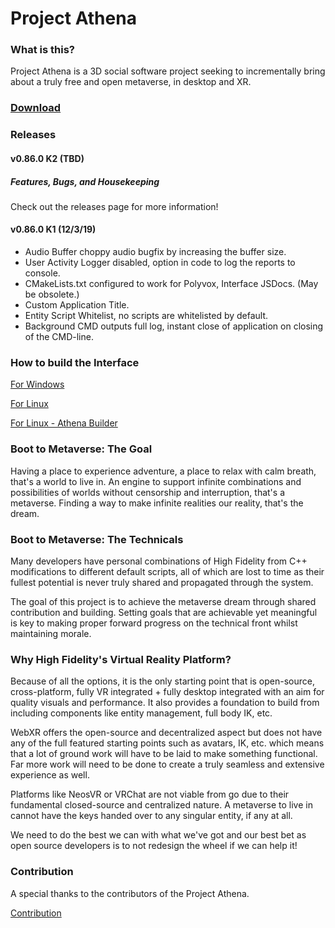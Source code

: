 # Project Athena 

### What is this?

Project Athena is a 3D social software project seeking to incrementally bring about a truly free and open metaverse, in desktop and XR.

### [Download](https://projectathena.io/download-athena/)

### Releases

#### v0.86.0 K2 (TBD)

##### Features, Bugs, and Housekeeping
Check out the releases page for more information!

#### v0.86.0 K1 (12/3/19)

* Audio Buffer choppy audio bugfix by increasing the buffer size.
* User Activity Logger disabled, option in code to log the reports to console.
* CMakeLists.txt configured to work for Polyvox, Interface JSDocs. (May be obsolete.)
* Custom Application Title.
* Entity Script Whitelist, no scripts are whitelisted by default.
* Background CMD outputs full log, instant close of application on closing of the CMD-line.

### How to build the Interface

[For Windows](https://github.com/kasenvr/project-athena/blob/kasen/core/BUILD_WIN.md)

[For Linux](https://github.com/kasenvr/project-athena/blob/kasen/core/BUILD_LINUX.md)

[For Linux - Athena Builder](https://github.com/daleglass/athena-builder)

### Boot to Metaverse: The Goal

Having a place to experience adventure, a place to relax with calm breath, that's a world to live in. An engine to support infinite combinations and possibilities of worlds without censorship and interruption, that's a metaverse. Finding a way to make infinite realities our reality, that's the dream.

### Boot to Metaverse: The Technicals

Many developers have personal combinations of High Fidelity from C++ modifications to different default scripts, all of which are lost to time as their fullest potential is never truly shared and propagated through the system.

The goal of this project is to achieve the metaverse dream through shared contribution and building. Setting goals that are achievable yet meaningful is key to making proper forward progress on the technical front whilst maintaining morale.

### Why High Fidelity's Virtual Reality Platform?

Because of all the options, it is the only starting point that is open-source, cross-platform, fully VR integrated + fully desktop integrated with an aim for quality visuals and performance. It also provides a foundation to build from including components like entity management, full body IK, etc.

WebXR offers the open-source and decentralized aspect but does not have any of the full featured starting points such as avatars, IK, etc. which means that a lot of ground work will have to be laid to make something functional. Far more work will need to be done to create a truly seamless and extensive experience as well.

Platforms like NeosVR or VRChat are not viable from go due to their fundamental closed-source and centralized nature. A metaverse to live in cannot have the keys handed over to any singular entity, if any at all.

We need to do the best we can with what we've got and our best bet as open source developers is to not redesign the wheel if we can help it!

### Contribution

A special thanks to the contributors of the Project Athena.

[Contribution](CONTRIBUTING.md)

